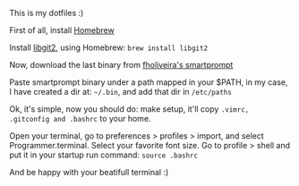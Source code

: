 This is my dotfiles :)

First of all, install [Homebrew](http://brew.sh/)

Install [libgit2](https://github.com/libgit2/libgit2), using Homebrew:
`brew install libgit2`

Now, download the last binary from [fholiveira's smartprompt](https://github.com/fholiveira/smartprompt/releases)

Paste smartprompt binary under a path mapped in your $PATH, in my case, I have created a dir at: `~/.bin`, and add that dir in `/etc/paths`

Ok, it's simple, now you should do: make setup, it'll copy `.vimrc, .gitconfig and .bashrc` to your home.

Open your terminal, go to preferences > profiles > import, and select Programmer.terminal. Select your favorite font size. Go to profile > shell and put it in your startup run command:
`source .bashrc`

And be happy with your beatifull terminal :)
